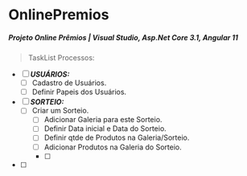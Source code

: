 # OnlinePremios

##### Projeto Online Prêmios | Visual Studio, Asp.Net Core 3.1, Angular 11

> TaskList Processos:

- [ ] _**USUÁRIOS:**_
  - [ ] Cadastro de Usuários.
  - [ ] Definir Papeis dos Usuários.
- [ ] _**SORTEIO:**_
  - [ ] Criar um Sorteio.
    - [ ] Adicionar Galeria para este Sorteio.
    - [ ] Definir Data inicial e Data do Sorteio.
    - [ ] Definir qtde de Produtos na Galeria/Sorteio.
    - [ ] Adicionar Produtos na Galeria do Sorteio.
    - [ ]
- [ ] 
